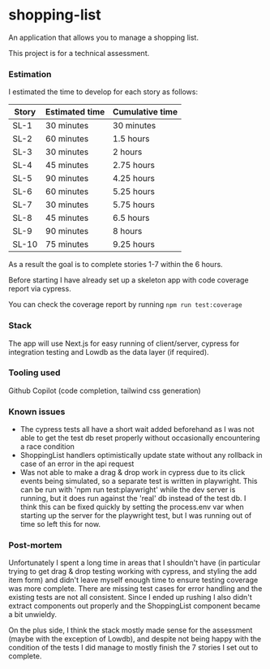 # shopping-list
An application that allows you to manage a shopping list. 

This project is for a technical assessment.

### Estimation

I estimated the time to develop for each story as follows: 

| Story | Estimated time | Cumulative time
|-|-|-|
|SL-1|30 minutes| 30 minutes |
|SL-2|60 minutes| 1.5 hours|
|SL-3|30 minutes| 2 hours|
|SL-4|45 minutes| 2.75 hours|
|SL-5|90 minutes| 4.25 hours |
|SL-6|60 minutes| 5.25 hours |
|SL-7|30 minutes| 5.75 hours |
|SL-8|45 minutes| 6.5 hours |
|SL-9|90 minutes| 8 hours|
|SL-10|75 minutes| 9.25 hours|

As a result the goal is to complete stories 1-7 within the 6 hours. 

Before starting I have already set up a skeleton app with code coverage report via cypress. 

You can check the coverage report by running `npm run test:coverage`

### Stack
The app will use Next.js for easy running of client/server, cypress for integration testing and Lowdb as the data layer (if required). 

### Tooling used
Github Copilot (code completion, tailwind css generation)

### Known issues
- The cypress tests all have a short wait added beforehand as I was not able to get the test db reset properly without occasionally encountering a race condition
- ShoppingList handlers optimistically update state without any rollback in case of an error in the api request
- Was not able to make a drag & drop work in cypress due to its click events being simulated, so a separate test is written in playwright. This can be run with 'npm run test:playwright' while the dev server is running, but it does run against the 'real' db instead of the test db. I think this can be fixed quickly by setting the process.env var when starting up the server for the playwright test, but I was running out of time so left this for now.

### Post-mortem 
Unfortunately I spent a long time in areas that I shouldn't have (in particular trying to get drag & drop testing working with cypress, and styling the add item form) and didn't leave myself enough time to ensure testing coverage was more complete. There are missing test cases for error handling and the existing tests are not all consistent. 
Since I ended up rushing I also didn't extract components out properly and the ShoppingList component became a bit unwieldy. 

On the plus side, I think the stack mostly made sense for the assessment (maybe with the exception of Lowdb), and despite not being happy with the condition of the tests I did manage to mostly finish the 7 stories I set out to complete. 